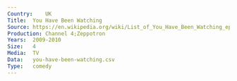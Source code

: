 ```yaml
---
Country:	UK
Title:	You Have Been Watching
Source:	https://en.wikipedia.org/wiki/List_of_You_Have_Been_Watching_episodes
Production:	Channel 4;Zeppotron
Years:	2009-2010
Size:	4
Media:	TV
Data:	you-have-been-watching.csv
Type:	comedy
---
```

